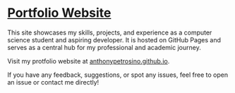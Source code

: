 # [Portfolio Website](anthonypetrosino.github.io)

This site showcases my skills, projects, and experience as a computer science student and aspiring developer. It is hosted on GitHub Pages and serves as a central hub for my professional and academic journey.

Visit my protfolio website at [anthonypetrosino.github.io](anthonypetrosino.github.io).

If you have any feedback, suggestions, or spot any issues, feel free to open an issue or contact me directly!
